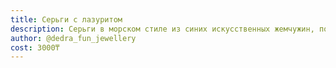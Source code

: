 ```yaml
---
title: Серьги с лазуритом
description: Серьги в морском стиле из синих искусственных жемчужин, полупрозрачных бусин, золотистых металлических бусин и лазурита
author: @dedra_fun_jewellery
cost: 3000₸
---
```


